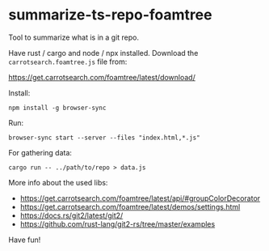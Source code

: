 # summarize-ts-repo-foamtree

Tool to summarize what is in a git repo.

Have rust / cargo and node / npx installed. Download the `carrotsearch.foamtree.js` file from:

https://get.carrotsearch.com/foamtree/latest/download/

Install:

    npm install -g browser-sync

Run:

    browser-sync start --server --files "index.html,*.js"

For gathering data:

    cargo run -- ../path/to/repo > data.js

More info about the used libs:

* https://get.carrotsearch.com/foamtree/latest/api/#groupColorDecorator
* https://get.carrotsearch.com/foamtree/latest/demos/settings.html
* https://docs.rs/git2/latest/git2/
* https://github.com/rust-lang/git2-rs/tree/master/examples

Have fun!
